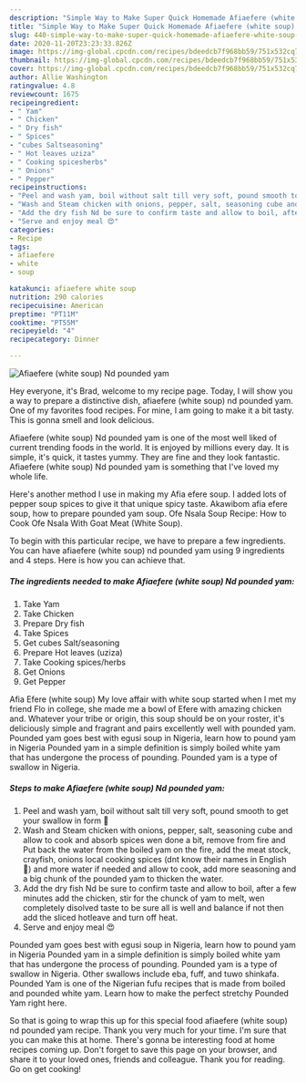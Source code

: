 ```yaml
---
description: "Simple Way to Make Super Quick Homemade Afiaefere (white soup) Nd pounded yam"
title: "Simple Way to Make Super Quick Homemade Afiaefere (white soup) Nd pounded yam"
slug: 440-simple-way-to-make-super-quick-homemade-afiaefere-white-soup-nd-pounded-yam
date: 2020-11-20T23:23:33.826Z
image: https://img-global.cpcdn.com/recipes/bdeedcb7f968bb59/751x532cq70/afiaefere-white-soup-nd-pounded-yam-recipe-main-photo.jpg
thumbnail: https://img-global.cpcdn.com/recipes/bdeedcb7f968bb59/751x532cq70/afiaefere-white-soup-nd-pounded-yam-recipe-main-photo.jpg
cover: https://img-global.cpcdn.com/recipes/bdeedcb7f968bb59/751x532cq70/afiaefere-white-soup-nd-pounded-yam-recipe-main-photo.jpg
author: Allie Washington
ratingvalue: 4.8
reviewcount: 1675
recipeingredient:
- " Yam"
- " Chicken"
- " Dry fish"
- " Spices"
- "cubes Saltseasoning"
- " Hot leaves uziza"
- " Cooking spicesherbs"
- " Onions"
- " Pepper"
recipeinstructions:
- "Peel and wash yam, boil without salt till very soft, pound smooth to get your swallow in form 💃"
- "Wash and Steam chicken with onions, pepper, salt, seasoning cube and allow to cook and absorb spices wen done a bit, remove from fire and Put back the water from the boiled yam on the fire, add the meat stock, crayfish, onions local cooking spices (dnt know their names in English 🤦) and more water if needed and allow to cook, add more seasoning and a big chunk of the pounded yam to thicken the water."
- "Add the dry fish Nd be sure to confirm taste and allow to boil, after a few minutes add the chicken, stir for the chunck of yam to melt, wen completely disolved taste to be sure all is well and balance if not then add the sliced hotleave and turn off heat."
- "Serve and enjoy meal 😍"
categories:
- Recipe
tags:
- afiaefere
- white
- soup

katakunci: afiaefere white soup 
nutrition: 290 calories
recipecuisine: American
preptime: "PT11M"
cooktime: "PT55M"
recipeyield: "4"
recipecategory: Dinner

---
```



![Afiaefere (white soup) Nd pounded yam](https://img-global.cpcdn.com/recipes/bdeedcb7f968bb59/751x532cq70/afiaefere-white-soup-nd-pounded-yam-recipe-main-photo.jpg)

Hey everyone, it's Brad, welcome to my recipe page. Today, I will show you a way to prepare a distinctive dish, afiaefere (white soup) nd pounded yam. One of my favorites food recipes. For mine, I am going to make it a bit tasty. This is gonna smell and look delicious.

Afiaefere (white soup) Nd pounded yam is one of the most well liked of current trending foods in the world. It is enjoyed by millions every day. It is simple, it's quick, it tastes yummy. They are fine and they look fantastic. Afiaefere (white soup) Nd pounded yam is something that I've loved my whole life.

Here&#39;s another method I use in making my Afia efere soup. I added lots of pepper soup spices to give it that unique spicy taste. Akawibom afia efere soup, how to prepare pounded yam soup. Ofe Nsala Soup Recipe: How to Cook Ofe Nsala With Goat Meat (White Soup).


To begin with this particular recipe, we have to prepare a few ingredients. You can have afiaefere (white soup) nd pounded yam using 9 ingredients and 4 steps. Here is how you can achieve that.

<!--inarticleads1-->

##### The ingredients needed to make Afiaefere (white soup) Nd pounded yam:

1. Take  Yam
1. Take  Chicken
1. Prepare  Dry fish
1. Take  Spices
1. Get cubes Salt/seasoning
1. Prepare  Hot leaves (uziza)
1. Take  Cooking spices/herbs
1. Get  Onions
1. Get  Pepper


Afia Efere (white soup) My love affair with white soup started when I met my friend Flo in college, she made me a bowl of Efere with amazing chicken and. Whatever your tribe or origin, this soup should be on your roster, it&#39;s deliciously simple and fragrant and pairs excellently well with pounded yam. Pounded yam goes best with egusi soup in Nigeria, learn how to pound yam in Nigeria Pounded yam in a simple definition is simply boiled white yam that has undergone the process of pounding. Pounded yam is a type of swallow in Nigeria. 

<!--inarticleads2-->

##### Steps to make Afiaefere (white soup) Nd pounded yam:

1. Peel and wash yam, boil without salt till very soft, pound smooth to get your swallow in form 💃
1. Wash and Steam chicken with onions, pepper, salt, seasoning cube and allow to cook and absorb spices wen done a bit, remove from fire and Put back the water from the boiled yam on the fire, add the meat stock, crayfish, onions local cooking spices (dnt know their names in English 🤦) and more water if needed and allow to cook, add more seasoning and a big chunk of the pounded yam to thicken the water.
1. Add the dry fish Nd be sure to confirm taste and allow to boil, after a few minutes add the chicken, stir for the chunck of yam to melt, wen completely disolved taste to be sure all is well and balance if not then add the sliced hotleave and turn off heat.
1. Serve and enjoy meal 😍


Pounded yam goes best with egusi soup in Nigeria, learn how to pound yam in Nigeria Pounded yam in a simple definition is simply boiled white yam that has undergone the process of pounding. Pounded yam is a type of swallow in Nigeria. Other swallows include eba, fuff, and tuwo shinkafa. Pounded Yam is one of the Nigerian fufu recipes that is made from boiled and pounded white yam. Learn how to make the perfect stretchy Pounded Yam right here. 

So that is going to wrap this up for this special food afiaefere (white soup) nd pounded yam recipe. Thank you very much for your time. I'm sure that you can make this at home. There's gonna be interesting food at home recipes coming up. Don't forget to save this page on your browser, and share it to your loved ones, friends and colleague. Thank you for reading. Go on get cooking!
